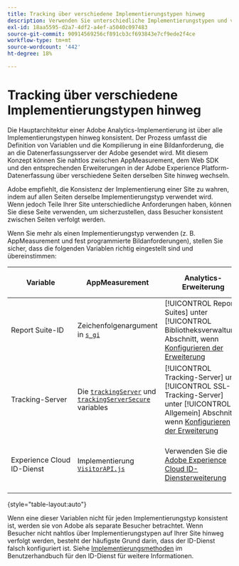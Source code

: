 ```yaml
---
title: Tracking über verschiedene Implementierungstypen hinweg
description: Verwenden Sie unterschiedliche Implementierungstypen und verfolgen Sie Besucher nahtlos zwischen ihnen.
exl-id: 18aa5595-d2a7-4df2-a4ef-a5040c097483
source-git-commit: 90914569256cf891cb3cf693843e7cf9ede2f4ce
workflow-type: tm+mt
source-wordcount: '442'
ht-degree: 18%

---
```


# Tracking über verschiedene Implementierungstypen hinweg

Die Hauptarchitektur einer Adobe Analytics-Implementierung ist über alle Implementierungstypen hinweg konsistent. Der Prozess umfasst die Definition von Variablen und die Kompilierung in eine Bildanforderung, die an die Datenerfassungsserver der Adobe gesendet wird. Mit diesem Konzept können Sie nahtlos zwischen AppMeasurement, dem Web SDK und den entsprechenden Erweiterungen in der Adobe Experience Platform-Datenerfassung über verschiedene Seiten derselben Site hinweg wechseln.

Adobe empfiehlt, die Konsistenz der Implementierung einer Site zu wahren, indem auf allen Seiten derselbe Implementierungstyp verwendet wird. Wenn jedoch Teile Ihrer Site unterschiedliche Anforderungen haben, können Sie diese Seite verwenden, um sicherzustellen, dass Besucher konsistent zwischen Seiten verfolgt werden.

Wenn Sie mehr als einen Implementierungstyp verwenden (z. B. AppMeasurement und fest programmierte Bildanforderungen), stellen Sie sicher, dass die folgenden Variablen richtig eingestellt sind und übereinstimmen:

| Variable | AppMeasurement | Analytics-Erweiterung | Web SDK | Web SDK-Erweiterung | Fest programmierte Bildanforderung |
| --- | --- | --- | --- | --- | --- |
| Report Suite-ID | Zeichenfolgenargument in [`s_gi`](../vars/functions/s-gi.md) | [!UICONTROL Report Suites] unter [!UICONTROL Bibliotheksverwaltung] Abschnitt, wenn [Konfigurieren der Erweiterung](https://experienceleague.adobe.com/docs/experience-platform/tags/extensions/client/analytics/overview.html) | Hinzufügen von Adobe Analytics als Dienst, wenn [Konfigurieren eines Datastreams](https://experienceleague.adobe.com/docs/experience-platform/edge/datastreams/configure.html?lang=de) | Hinzufügen von Adobe Analytics als Dienst, wenn [Konfigurieren eines Datastreams](https://experienceleague.adobe.com/docs/experience-platform/edge/datastreams/configure.html?lang=de) | Teil der URL `pathname` (nach `/b/ss/`) |
| Tracking-Server | Die [`trackingServer`](../vars/config-vars/trackingserver.md) und [`trackingServerSecure`](../vars/config-vars/trackingserversecure.md) variables | [!UICONTROL Tracking-Server] und [!UICONTROL SSL-Tracking-Server] unter [!UICONTROL Allgemein] Abschnitt, wenn [Konfigurieren der Erweiterung](https://experienceleague.adobe.com/docs/experience-platform/tags/extensions/client/analytics/overview.html) | Die `edgeDomain` Eigenschaft, wenn [Web SDK konfigurieren](https://experienceleague.adobe.com/docs/experience-platform/edge/fundamentals/configuring-the-sdk.html?lang=de) | Die [!UICONTROL Edge-Domäne] when [Konfigurieren der Erweiterung](https://experienceleague.adobe.com/docs/experience-platform/edge/extension/web-sdk-extension-configuration.html?lang=de) | Die `hostname` der Bildanforderungs-URL |
| Experience Cloud ID-Dienst | Implementierung [`VisitorAPI.js`](https://experienceleague.adobe.com/docs/id-service/using/implementation/setup-analytics.html?lang=de) | Verwenden Sie die [Adobe Experience Cloud ID-Diensterweiterung](https://experienceleague.adobe.com/docs/experience-platform/tags/extensions/client/id-service/overview.html) | Verwenden Sie die [Adobe Experience Cloud ID-Diensterweiterung](https://experienceleague.adobe.com/docs/experience-platform/tags/extensions/client/id-service/overview.html) | Verwenden Sie die [Adobe Experience Cloud ID-Diensterweiterung](https://experienceleague.adobe.com/docs/experience-platform/tags/extensions/client/id-service/overview.html) | Erstellen Sie eine [separater Aufruf an die ID-Dienst-Server](https://experienceleague.adobe.com/docs/id-service/using/implementation/direct-integration.html) zum Abrufen der gewünschten ID |

{style=&quot;table-layout:auto&quot;}

Wenn eine dieser Variablen nicht für jeden Implementierungstyp konsistent ist, werden sie von Adobe als separate Besucher betrachtet. Wenn Besucher nicht nahtlos über Implementierungstypen auf Ihrer Site hinweg verfolgt werden, besteht der häufigste Grund darin, dass der ID-Dienst falsch konfiguriert ist. Siehe [Implementierungsmethoden](https://experienceleague.adobe.com/docs/id-service/using/implementation/implementation-methods.html) im Benutzerhandbuch für den ID-Dienst für weitere Informationen.
